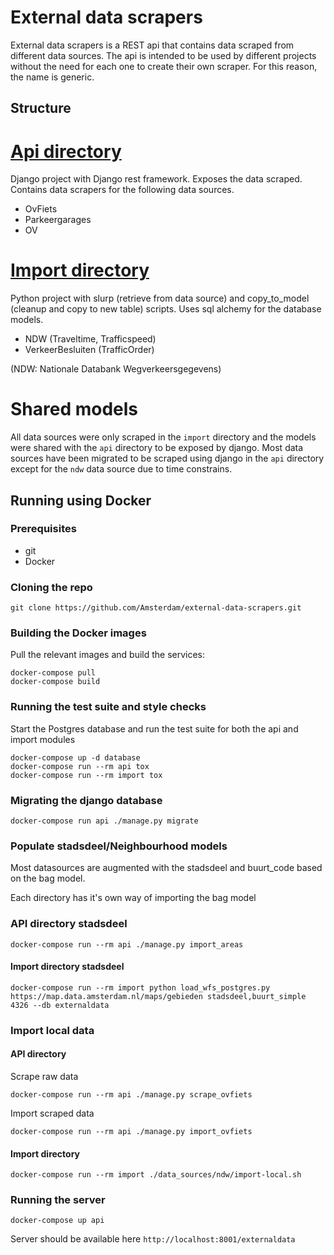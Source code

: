 # External data scrapers

External data scrapers is a REST api that contains data scraped from different data sources.
The api is intended to be used by different projects without the need for each one to create their
own scraper. For this reason, the name is generic.

## Structure

# [Api directory](./api/README.md)
Django project with Django rest framework. Exposes the data scraped. Contains
data scrapers for the following data sources. 

- OvFiets
- Parkeergarages
- OV 


# [Import directory](./import/README.md)
Python project with slurp (retrieve from data source) and copy_to_model (cleanup and copy to new table) scripts. Uses sql alchemy for the database models.

- NDW (Traveltime, Trafficspeed)
- VerkeerBesluiten (TrafficOrder)

(NDW: Nationale Databank Wegverkeersgegevens)


# Shared models
All data sources were only scraped in the `import` directory and the models
were shared with the `api` directory to be exposed by django. Most data sources
have been migrated to be scraped using django in the `api` directory except for the `ndw`
data source due to time constrains.

## Running using Docker

### Prerequisites

* git
* Docker

### Cloning the repo

```
git clone https://github.com/Amsterdam/external-data-scrapers.git 
```
### Building the Docker images

Pull the relevant images and build the services:

```
docker-compose pull
docker-compose build
```

### Running the test suite and style checks

Start the Postgres database and run the test
suite for both the api and import modules

```
docker-compose up -d database
docker-compose run --rm api tox 
docker-compose run --rm import tox 
```

### Migrating the django database
```
docker-compose run api ./manage.py migrate
```

### Populate stadsdeel/Neighbourhood models
Most datasources are augmented with the stadsdeel and buurt_code 
based on the bag model.

Each directory has it's own way of importing the bag model

### API directory stadsdeel
```
docker-compose run --rm api ./manage.py import_areas
```

#### Import directory stadsdeel
```
docker-compose run --rm import python load_wfs_postgres.py https://map.data.amsterdam.nl/maps/gebieden stadsdeel,buurt_simple 4326 --db externaldata
```

### Import local data

#### API directory

Scrape raw data
```
docker-compose run --rm api ./manage.py scrape_ovfiets
```
Import scraped data
```
docker-compose run --rm api ./manage.py import_ovfiets
```

#### Import directory
```
docker-compose run --rm import ./data_sources/ndw/import-local.sh
```

### Running the server

```
docker-compose up api
```

Server should be available here  `http://localhost:8001/externaldata`
